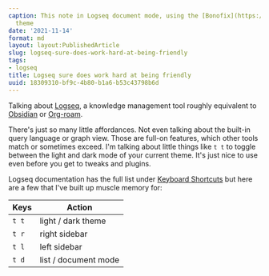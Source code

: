 ```yaml
---
caption: This note in Logseq document mode, using the [Bonofix](https://github.com/sansui233/logseq-bonofix-theme)
  theme
date: '2021-11-14'
format: md
layout: layout:PublishedArticle
slug: logseq-sure-does-work-hard-at-being-friendly
tags:
- logseq
title: Logseq sure does work hard at being friendly
uuid: 18309310-bf9c-4b80-b1a6-b53c43798b6d
---
```


Talking about [Logseq](https://logseq.github.io), a knowledge management tool roughly equivalent to [Obsidian](https://obsidian.md) or [Org-roam](https://www.orgroam.com).

There's just so many little affordances. Not even talking about the built-in query language or graph view. Those are full-on features, which other tools match or sometimes exceed. I'm talking about little things like `t t` to toggle between the light and dark mode of your current theme. It's just nice to use even before you get to tweaks and plugins.

Logseq documentation has the full list under [Keyboard Shortcuts](https://logseq.github.io/#/settings/shortcut) but here are a few that I've built up muscle memory for: 

| Keys | Action |
| --- | --- |
| `t t` | light / dark theme |
| `t r` | right sidebar |
| `t l` | left sidebar |
| `t d` | list / document mode |